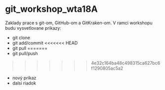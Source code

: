 # git_workshop_wta18A

Zaklady prace s git-om, GitHub-om a GitKraken-om. V ramci workshopu budu vysvetlovane prikazy:
* git clone
* git add/commit
<<<<<<< HEAD
* git pull
=======
* git pull/push
>>>>>>> 4e32c164ba48c498315ca627bc6f1290805ac5a2
* nový príkaz
* dalsi riadok
